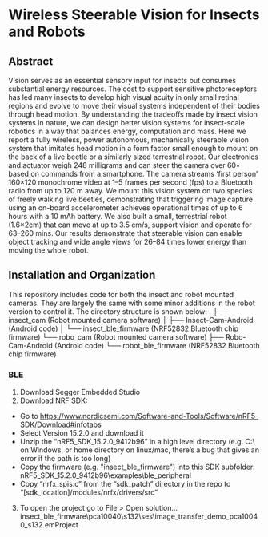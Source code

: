 # Wireless Steerable Vision for Insects and Robots
## Abstract
Vision serves as an essential sensory input for insects but consumes substantial  energy resources. The cost to support sensitive photoreceptors has led many insects to develop high visual acuity in only small retinal regions and evolve to move their visual systems independent of their bodies through head motion. By understanding the tradeoffs made by insect vision systems in nature, we can design better vision systems for insect-scale robotics in a way that balances energy, computation and mass. Here we report a fully wireless, power autonomous, mechanically steerable vision system that imitates head motion in a form factor small enough to mount on the back of a live beetle or a similarly sized terrestrial robot. Our electronics and actuator weigh 248 milligrams and can steer the camera over 60◦ based on commands from a smartphone.  The camera streams ‘first person’ 160×120 monochrome video at 1–5 frames per second (fps) to a Bluetooth radio from up to 120 m away.  We mount this vision system on two species of freely walking live beetles, demonstrating that triggering image capture using an on-board accelerometer achieves operational times of up to 6 hours with a 10 mAh battery. We also built a small, terrestrial robot (1.6×2cm) that can move at up to 3.5 cm/s, support vision and operate for 63–260 mins. Our results demonstrate that steerable vision can enable object tracking and wide angle views for 26–84 times lower energy than moving the whole robot.

## Installation and Organization
This repository includes code for both the insect and robot mounted cameras. They are largely the same with some minor additions in the robot version to control it. The directory structure is shown below:
.
├── insect_cam (Robot mounted camera software)
│   ├── Insect-Cam-Android (Android code)
│   └── insect_ble_firmware (NRF52832 Bluetooth chip firmware)
└── robo_cam (Robot mounted camera software)
    ├── Robo-Cam-Android (Android code)
    └── robot_ble_firmware (NRF52832 Bluetooth chip firmware)

### BLE
1. Download Segger Embedded Studio
2. Download NRF SDK: 
-  Go to https://www.nordicsemi.com/Software-and-Tools/Software/nRF5-SDK/Download#infotabs
-  Select Version 15.2.0 and download it
-  Unzip the “nRF5_SDK_15.2.0_9412b96” in a high level directory (e.g. C:\ on Windows, or home directory on linux/mac, there’s a bug that gives an error if the path is too long)
- Copy the firmware (e.g. "insect_ble_firmware") into this SDK subfolder: nRF5_SDK_15.2.0_9412b96\examples\ble_peripheral
- Copy “nrfx_spis.c” from the “sdk_patch” directory in the repo to “[sdk_location]/modules/nrfx/drivers/src”
3. To open the project go to File > Open solution…
insect_ble_firmware\pca10040\s132\ses\image_transfer_demo_pca10040_s132.emProject
